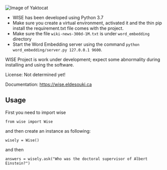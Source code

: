 <!-- https://guides.github.com/features/mastering-markdown/ -->
![Image of Yaktocat](https://github.com/CoDS-GCS/WISE/blob/dev/logo.png)

* WISE has been developed using Python 3.7
* Make sure you create a virtual environment, activated it and the thin pip install the requirement.txt file comes with the project. 
* Make sure the file `wiki-news-300d-1M.txt` is under `word_embedding` directory
* Start the Word Embedding server using the command `python word_embedding/server.py 127.0.0.1 9600`.

WISE Project is work under development; expect some abnormality during installing and using the software.

License: Not determined yet!

Documentation: https://wise.eldesouki.ca

Usage
-----
First you need to import wise 

``from wise import Wise``

and then create an instance as following:

``wisely = Wise()``

and then
 
 ``answers = wisely.ask("Who was the doctoral supervisor of Albert Einstein?")``
